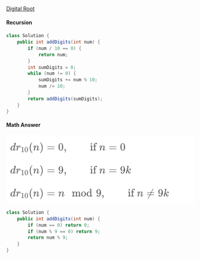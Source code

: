  [Digital Root](https://en.wikipedia.org/wiki/Digital_root)



#### Recursion

```java
class Solution {
    public int addDigits(int num) {
        if (num / 10 == 0) {
            return num;
        }
        int sumDigits = 0;
        while (num != 0) {
            sumDigits += num % 10;
            num /= 10;
        }
        return addDigits(sumDigits);
    }
}
```

#### Math Answer

![image-20220208004140285](../../images/image-20220208004140285.png)

```java
class Solution {
    public int addDigits(int num) {
        if (num == 0) return 0;
        if (num % 9 == 0) return 9;
        return num % 9;
    }
}
```

